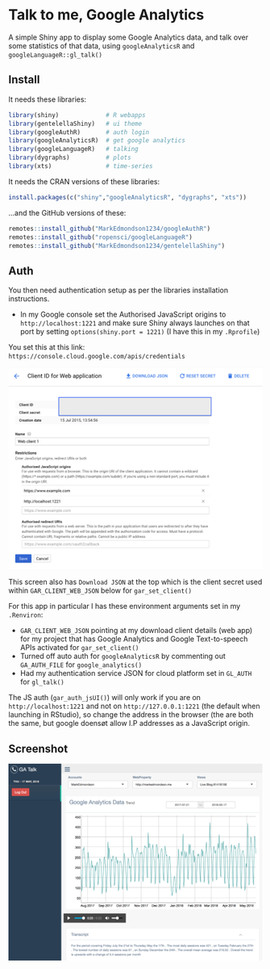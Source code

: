 # Talk to me, Google Analytics

A simple Shiny app to display some Google Analytics data, and talk over some statistics of that data, using `googleAnalyticsR` and `googleLanguageR::gl_talk()`

## Install

It needs these libraries:

```r
library(shiny)             # R webapps
library(gentelellaShiny)   # ui theme
library(googleAuthR)       # auth login
library(googleAnalyticsR)  # get google analytics
library(googleLanguageR)   # talking
library(dygraphs)          # plots 
library(xts)               # time-series
```

It needs the CRAN versions of these libraries:

```r
install.packages(c("shiny","googleAnalyticsR", "dygraphs", "xts"))
```
...and the GitHub versions of these:

```r
remotes::install_github("MarkEdmondson1234/googleAuthR")
remotes::install_github("ropensci/googleLanguageR")
remotes::install_github("MarkEdmondson1234/gentelellaShiny")
```

## Auth

You then need authentication setup as per the libraries installation instructions.

* In my Google console set the Authorised JavaScript origins to `http://localhost:1221` and make sure Shiny always launches on that port by setting `options(shiny.port = 1221)` (I have this in my `.Rprofile`)

You set this at this link: `https://console.cloud.google.com/apis/credentials`

![](js_auth_setup.png)

This screen also has `Download JSON` at the top which is the client secret used within `GAR_CLIENT_WEB_JSON` below for `gar_set_client()`

For this app in particular I has these environment arguments set in my `.Renviron`:

* `GAR_CLIENT_WEB_JSON` pointing at my download client details (web app) for my project that has Google Analytics and Google Text-to-speech APIs activated for `gar_set_client()`
* Turned off auto auth for `googleAnalyticsR` by commenting out `GA_AUTH_FILE` for `google_analytics()`
* Had my authentication service JSON for cloud platform set in `GL_AUTH` for `gl_talk()`




The JS auth (`gar_auth_jsUI()`) will only work if you are on `http://localhost:1221` and not on `http://127.0.0.1:1221` (the default when launching in RStudio), so change the address in the browser (the are both the same, but google doensøt allow I.P addresses as a JavaScript origin.

## Screenshot

![](gl_talk.png)